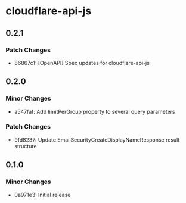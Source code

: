 # cloudflare-api-js

## 0.2.1

### Patch Changes

- 86867c1: [OpenAPI] Spec updates for cloudflare-api-js

## 0.2.0

### Minor Changes

- a547faf: Add limitPerGroup property to several query parameters

### Patch Changes

- 9fd8237: Update EmailSecurityCreateDisplayNameResponse result structure

## 0.1.0

### Minor Changes

- 0a971e3: Initial release
